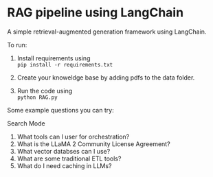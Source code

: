 # RAG pipeline using LangChain

A simple retrieval-augmented generation framework using LangChain.

To run:

1. Install requirements using <br>
`pip install -r requirements.txt`

2. Create your knoweldge base by adding pdfs to the data folder. <br>

3. Run the code using <br>
`python RAG.py`



Some example questions you can try:

Search Mode <br>
1) What tools can I user for orchestration?
2) What is the LLaMA 2 Community License Agreement?
3) What vector databses can I use? 
4) What are some traditional ETL tools?
5) What do I need caching in LLMs?
